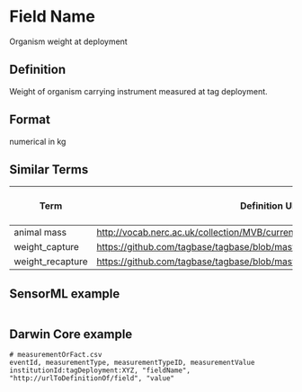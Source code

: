 # Field Name
Organism weight at deployment

## Definition 
Weight of organism carrying instrument measured at tag deployment.

## Format
numerical in kg

## Similar Terms 
|Term|Definition URL|Source Vocabulary Publisher/Creator|
|----|----------|-----------------|
|animal mass|http://vocab.nerc.ac.uk/collection/MVB/current/MVB000019|Movebank|
|weight_capture|https://github.com/tagbase/tagbase/blob/master/eTagMetadataInventory.csv#L95|Tagbase|
|weight_recapture|https://github.com/tagbase/tagbase/blob/master/eTagMetadataInventory.csv#L97|Tagbase|

## SensorML example
```xml

```
## Darwin Core example
```csv
# measurementOrFact.csv
eventId, measurementType, measurementTypeID, measurementValue
institutionId:tagDeployment:XYZ, "fieldName", "http://urlToDefinitionOf/field", "value"
```

